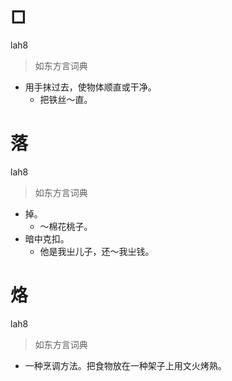 # □
lah8
> 如东方言词典
- 用手抹过去，使物体顺直或干净。
  - 把铁丝～直。

# 落
lah8
> 如东方言词典
- 掉。
  - ～棉花桃子。
- 暗中克扣。
  - 他是我㞢儿子，还～我㞢钱。

# 烙
lah8
> 如东方言词典
- 一种烹调方法。把食物放在一种架子上用文火烤熟。
